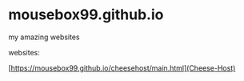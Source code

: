# mousebox99.github.io

my amazing websites

websites:

[https://mousebox99.github.io/cheesehost/main.html](Cheese-Host)
